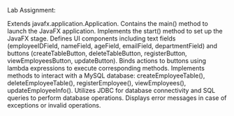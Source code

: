 Lab Assignment:

Extends javafx.application.Application.
Contains the main() method to launch the JavaFX application.
Implements the start() method to set up the JavaFX stage.
Defines UI components including text fields (employeeIDField, nameField, ageField, emailField, departmentField) and buttons (createTableButton, deleteTableButton, registerButton, viewEmployeesButton, updateButton).
Binds actions to buttons using lambda expressions to execute corresponding methods.
Implements methods to interact with a MySQL database: createEmployeeTable(), deleteEmployeeTable(), registerEmployee(), viewEmployees(), updateEmployeeInfo().
Utilizes JDBC for database connectivity and SQL queries to perform database operations.
Displays error messages in case of exceptions or invalid operations.
